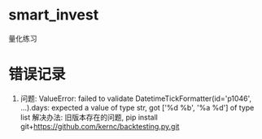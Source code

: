 # smart_invest
量化练习


# 错误记录
1. 问题: ValueError: failed to validate DatetimeTickFormatter(id='p1046', ...).days: expected a value of type str, got ['%d %b', '%a %d'] of type list
解决办法: 旧版本存在的问题, pip install git+https://github.com/kernc/backtesting.py.git